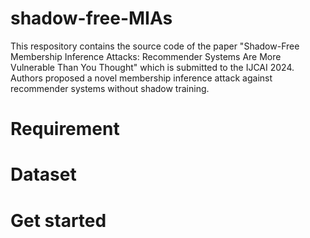 # shadow-free-MIAs
This respository contains the source code of the paper "Shadow-Free Membership Inference Attacks: Recommender Systems Are More Vulnerable Than You Thought" which is submitted to the IJCAI 2024. Authors proposed a novel membership inference attack against recommender systems without shadow training. 
# Requirement



# Dataset



# Get started
